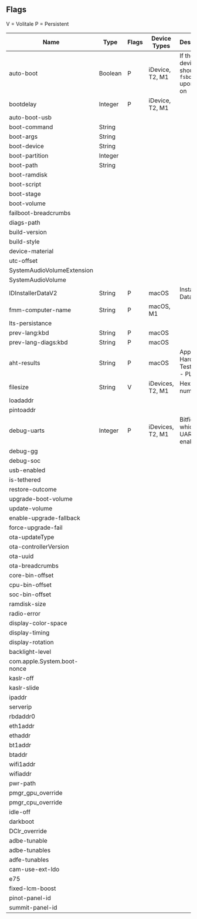 
## Flags
V = Volitale
P = Persistent


| Name            				| Type     	| Flags	| Device Types    	|  Description											|
| ----------------------------- | --------- | ----- | ----------------- | ----------------------------------------------------- |
| auto-boot       				| Boolean  	| P   	| iDevice, T2, M1 	| If the device should `fsboot` upon power on
| bootdelay       				| Integer  	| P   	| iDevice, T2, M1 	| 
| auto-boot-usb   				| 			| 		|					|
| boot-command    				| String   	|		|
| boot-args       				| String  	|		|
| boot-device     				| String	|
| boot-partition  				| Integer	|
| boot-path       				| String	|
| boot-ramdisk    				|
| boot-script    				|
| boot-stage      				|
| boot-volume     				|
| failboot-breadcrumbs 			|
| diags-path					|
| build-version    				|
| build-style                   |
| device-material             	|
| utc-offset                  	|
| SystemAudioVolumeExtension  	|
| SystemAudioVolume				|
| IDInstallerDataV2				| String	| P		| macOS				| Installer Data
| fmm-computer-name				| String	| P		| macOS, M1			|
| lts-persistance				|
| prev-lang:kbd               	| String 	| P 	| macOS				|
| prev-lang-diags:kbd 			| String 	| P 	| macOS				|
| aht-results 					| String	| P 	| macOS 			| Apple Hardware Test (diags) - PList
| filesize 						| String 	| V 	| iDevices, T2, M1 	| Hex number
| loadaddr						|
| pintoaddr						|
| debug-uarts 					| Integer 	| P 	| iDevices, T2, M1 	| Bitfield of which UARTs to enable
| debug-gg						|
| debug-soc						|
| usb-enabled					|
| is-tethered					|
| restore-outcome				|
| upgrade-boot-volume			|
| update-volume					|
| enable-upgrade-fallback		|
| force-upgrade-fail			|
| ota-updateType				|
| ota-controllerVersion			|
| ota-uuid						|
| ota-breadcrumbs				|
| core-bin-offset				|
| cpu-bin-offset				|
| soc-bin-offset				|
| ramdisk-size					|
| radio-error					|
| display-color-space			|
| display-timing				|
| display-rotation				|
| backlight-level				|
| com.apple.System.boot-nonce	|
| kaslr-off						|
| kaslr-slide					|
| ipaddr						|
| serverip						|
| rbdaddr0						|
| eth1addr						|
| ethaddr						|
| bt1addr						|
| btaddr						|
| wifi1addr						|
| wifiaddr						|
| pwr-path						|
| pmgr_gpu_override				|
| pmgr_cpu_override				|
| idle-off						|
| darkboot						|
| DClr_override					|
| adbe-tunable					|
| adbe-tunables					|
| adfe-tunables					|
| cam-use-ext-ldo				|
| e75							|
| fixed-lcm-boost				|
| pinot-panel-id				|
| summit-panel-id				|
